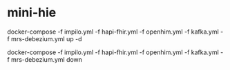 # mini-hie


docker-compose -f impilo.yml -f hapi-fhir.yml  -f openhim.yml -f kafka.yml -f mrs-debezium.yml up -d

docker-compose -f impilo.yml -f hapi-fhir.yml  -f openhim.yml -f kafka.yml -f mrs-debezium.yml down